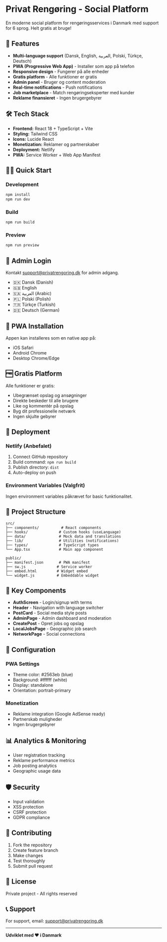# Privat Rengøring - Social Platform

En moderne social platform for rengøringsservices i Danmark med support for 6 sprog. Helt gratis at bruge!

## 🚀 Features

- **Multi-language support** (Dansk, English, العربية, Polski, Türkçe, Deutsch)
- **PWA (Progressive Web App)** - Installer som app på telefon
- **Responsive design** - Fungerer på alle enheder
- **Gratis platform** - Alle funktioner er gratis
- **Admin panel** - Bruger og content moderation
- **Real-time notifications** - Push notifications
- **Job marketplace** - Match rengøringseksperter med kunder
- **Reklame finansieret** - Ingen brugergebyrer

## 🛠️ Tech Stack

- **Frontend:** React 18 + TypeScript + Vite
- **Styling:** Tailwind CSS
- **Icons:** Lucide React
- **Monetization:** Reklamer og partnerskaber
- **Deployment:** Netlify
- **PWA:** Service Worker + Web App Manifest

## 🏃‍♂️ Quick Start

### Development
```bash
npm install
npm run dev
```

### Build
```bash
npm run build
```

### Preview
```bash
npm run preview
```

## 🔐 Admin Login

Kontakt support@privatrengoring.dk for admin adgang.

- 🇩🇰 Dansk (Danish)
- 🇬🇧 English
- 🇸🇦 العربية (Arabic)
- 🇵🇱 Polski (Polish)
- 🇹🇷 Türkçe (Turkish)
- 🇩🇪 Deutsch (German)

## 📱 PWA Installation

Appen kan installeres som en native app på:
- iOS Safari
- Android Chrome
- Desktop Chrome/Edge

## 🆓 Gratis Platform

Alle funktioner er gratis:
- Ubegrænset opslag og ansøgninger
- Direkte beskeder til alle brugere
- Like og kommentér på opslag
- Byg dit professionelle netværk
- Ingen skjulte gebyrer

## 🚀 Deployment

### Netlify (Anbefalet)
1. Connect GitHub repository
2. Build command: `npm run build`
3. Publish directory: `dist`
4. Auto-deploy on push

### Environment Variables (Valgfrit)
Ingen environment variables påkrævet for basic funktionalitet.

## 📂 Project Structure

```
src/
├── components/          # React components
├── hooks/              # Custom hooks (useLanguage)
├── data/               # Mock data and translations
├── lib/                # Utilities (notifications)
├── types/              # TypeScript types
└── App.tsx             # Main app component

public/
├── manifest.json       # PWA manifest
├── sw.js              # Service worker
├── embed.html         # Widget embed
└── widget.js          # Embeddable widget
```

## 🎯 Key Components

- **AuthScreen** - Login/signup with terms
- **Header** - Navigation with language switcher
- **PostCard** - Social media style posts
- **AdminPage** - Admin dashboard and moderation
- **CreatePost** - Opret jobs og opslag
- **LocalJobsPage** - Geographic job search
- **NetworkPage** - Social connections

## 🔧 Configuration

### PWA Settings
- Theme color: #2563eb (blue)
- Background: #ffffff (white)
- Display: standalone
- Orientation: portrait-primary

### Monetization
- Reklame integration (Google AdSense ready)
- Partnerskab muligheder
- Ingen brugergebyrer

## 📊 Analytics & Monitoring

- User registration tracking
- Reklame performance metrics
- Job posting analytics
- Geographic usage data

## 🛡️ Security

- Input validation
- XSS protection
- CSRF protection
- GDPR compliance

## 🤝 Contributing

1. Fork the repository
2. Create feature branch
3. Make changes
4. Test thoroughly
5. Submit pull request

## 📄 License

Private project - All rights reserved

## 📞 Support

For support, email: support@privatrengoring.dk

---

**Udviklet med ❤️ i Danmark**